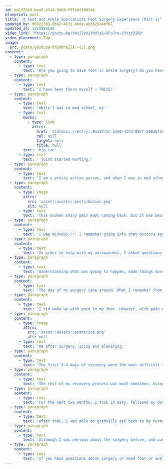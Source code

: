 ```yaml
---
id: ba1f25b8-bea7-4314-9404-f97e8df00f44
blueprint: post
title: 'A Foot and Ankle Specialists Foot Surgery Experience (Part 1)'
updated_by: 06b22383-0ba2-4c31-a8de-ab3b25c4bf61
updated_at: 1719086629
video_link: 'https://youtu.be/Y4cJ7yU27MU?si=DFu7ru-CYVzjD1R8'
video_placement: Top
image:
  src: posts/youtube-thumbnails.-(2).png
content:
  - type: paragraph
    content:
      - type: text
        text: 'Are you going to have foot or ankle surgery? Do you have a million and one questions about it? Are you nervous? I know how you feel!'
  - type: paragraph
    content:
      - type: text
        text: 'I have been there myself – TWICE!'
  - type: paragraph
    content:
      - type: text
        text: 'While I was in med school, my '
      - type: text
        marks:
          - type: link
            attrs:
              href: 'statamic://entry::9ad2275c-bde0-4343-885f-a0826f2e37ee'
              rel: null
              target: null
              title: null
        text: 'big toe'
      - type: text
        text: ' joint started hurting.'
  - type: paragraph
    content:
      - type: text
        text: 'I am a pretty active person, and when I was in med school I would wake up, work out, study all day and work out again before bed. I also have a pretty high pain tolerance. One day, while walking to class I had a sudden sharp pain in my big toe joint on my left foot. It literally stopped me in my tracks. The pain subsided after a few seconds, so I went on with my day and forgot about it.'
  - type: paragraph
    content:
      - type: image
        attrs:
          src: 'asset::assets::posts/bunion.png'
          alt: null
      - type: text
        text: 'This sudden sharp pain kept coming back, but it was becoming more frequent. At this point in my education, I knew that the pain was because of a bunion, but I had not learned all the details about the bunion surgery or the process of surgery. I did however know that I would likely need surgery to get rid of the bunion pain.'
  - type: paragraph
    content:
      - type: text
        text: 'I was NERVOUS!!!! I remember going into that doctors appointment and dreading hearing that I would need bunion surgery, even though that is what I KNEW was going to happen!'
  - type: paragraph
    content:
      - type: text
        text: 'In order to help with my nervousness, I asked questions. I asked my doctor all the questions that I made me nervous. Like – how long will I be off of my feet? When can I get back to normal activities? How long is bunion surgery?'
  - type: paragraph
    content:
      - type: text
        text: 'Understanding what was going to happen, made things more clear in my mind and helped make me less nervous.'
  - type: paragraph
    content:
      - type: text
        text: 'The day of my surgery came around. What I remember from that day is going into pre-op, changing my clothes, speaking with a nurse and seeing the anesthesiologist. After that, I remember nothing until I woke up.'
  - type: paragraph
    content:
      - type: text
        text: 'I did wake up with pain in my foot. However, with pain medication, icing and elevating the pain got better. I was very fortunate that for the next two weeks, my mom took care of me. She cooked for me, she set up my showers for me and helped me with whatever I needed. Having help when recovering from bunion surgery (or any surgery) will make your life much easier.'
  - type: paragraph
    content:
      - type: image
        attrs:
          src: 'asset::assets::posts/ice.png'
          alt: null
      - type: text
        text: 'Me after surgery. Icing and elevating.'
  - type: paragraph
    content:
      - type: text
        text: 'The first 3-4 days of recovery were the most difficult for me because of the pain. My post operative splint was too tight on my heel, so I was also having heel pain. After I had that post-op splint removed, I felt MUCH BETTER.'
  - type: paragraph
    content:
      - type: text
        text: 'The rest of my recovery process was much smoother. Using crutches and doors was annoying, but nothing that can’t be handled.'
  - type: paragraph
    content:
      - type: text
        text: 'For the next two months, I took it easy, followed my doctors instructions and got better!'
  - type: paragraph
    content:
      - type: text
        text: 'After that, I was able to gradually get back to my normal activities.'
  - type: paragraph
    content:
      - type: text
        text: 'Although I was nervous about the surgery before, and was in some pain in the initial recovery process, I am glad I did it. I am now pain free and can do whatever activities I want to!'
  - type: paragraph
    content:
      - type: text
        text: 'If you have questions about surgery or need foot or ankle surgery, call {{ business:phone }} to schedule an appointment today!'
---
```

